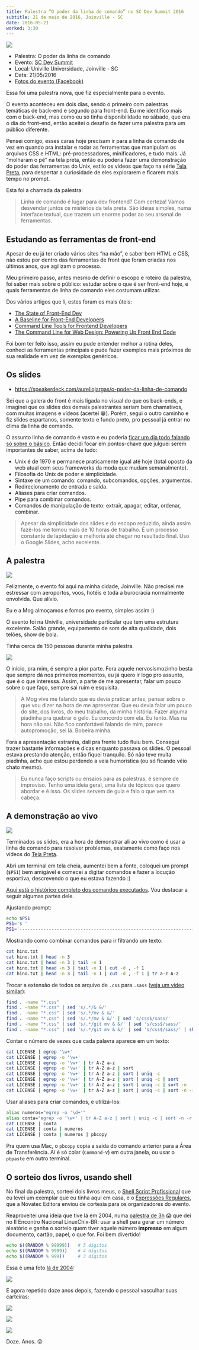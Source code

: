 ```yaml
---
title: Palestra “O poder da linha de comando” no SC Dev Summit 2016
subtitle: 21 de maio de 2016, Joinville - SC
date: 2016-05-21
worked: 3:30
---
```


![](/curso/sc-dev-summit/cartaz.jpg)

* Palestra: O poder da linha de comando
* Evento: [SC Dev Summit](http://scdevsummit.com.br/)
* Local: Univille Universidade, Joinville - SC
* Data: 21/05/2016
* [Fotos do evento (Facebook)](https://www.facebook.com/media/set/?set=a.234931120219968.1073741832.155677364812011&type=3)

Essa foi uma palestra nova, que fiz especialmente para o evento.

O evento aconteceu em dois dias, sendo o primeiro com palestras temáticas de back-end e segundo para front-end. Eu me identifico mais com o back-end, mas como eu só tinha disponibilidade no sábado, que era o dia do front-end, então aceitei o desafio de fazer uma palestra para um público diferente.

Pensei comigo, esses caras hoje precisam ir para a linha de comando de vez em quando pra instalar e rodar as ferramentas que manipulam os arquivos CSS e HTML: pré-processadores, minificadores, e tudo mais. Já “molharam o pé” na tela preta, então eu poderia fazer uma demonstração do poder das ferramentas do Unix, estilo os vídeos que faço na série [Tela Preta](http://aurelio.net/tela-preta/), para despertar a curiosidade de eles explorarem e ficarem mais tempo no prompt.

Esta foi a chamada da palestra:

> Linha de comando é lugar para dev frontend? Com certeza! Vamos desvendar juntos os mistérios da tela preta. São ideias simples, numa interface textual, que trazem um enorme poder ao seu arsenal de ferramentas.


## Estudando as ferramentas de front-end

Apesar de eu já ter criado vários sites “na mão”, e saber bem HTML e CSS, não estou por dentro das ferramentas de front que foram criadas nos últimos anos, que agilizam o processo.

Meu primeiro passo, antes mesmo de definir o escopo e roteiro da palestra, foi saber mais sobre o público: estudar sobre o que é ser front-end hoje, e quais ferramentas de linha de comando eles costumam utilizar.

Dos vários artigos que li, estes foram os mais úteis:

* [The State of Front-End Dev](http://alistapart.com/event/front-end-dev)
* [A Baseline for Front-End Developers](http://rmurphey.com/blog/2012/04/12/a-baseline-for-front-end-developers)
* [Command Line Tools for Frontend Developers](https://seesparkbox.com/foundry/command_line_tools_for_frontend_developers)
* [The Command Line for Web Design: Powering Up Front End Code](http://webdesign.tutsplus.com/tutorials/the-command-line-for-web-design-powering-up-front-end-code--cms-23453)

Foi bom ter feito isso, assim eu pude entender melhor a rotina deles, conheci as ferramentas principais e pude fazer exemplos mais próximos de sua realidade em vez de exemplos genéricos.


## Os slides

<script async class="speakerdeck-embed" data-id="68bcded4481a4da9bbcf2749b70410e0" data-ratio="1.33333333333333" src="//speakerdeck.com/assets/embed.js"></script>

* https://speakerdeck.com/aureliojargas/o-poder-da-linha-de-comando

Sei que a galera do front é mais ligada no visual do que os back-ends, e imaginei que os slides dos demais palestrantes seriam bem chamativos, com muitas imagens e vídeos (acertei 😁). Porém, segui o outro caminho e fiz slides espartanos, somente texto e fundo preto, pro pessoal já entrar no clima da linha de comando.

O assunto linha de comando é vasto e eu poderia [ficar um dia todo falando só sobre o básico](http://ctnovatec.com.br/cursos/trilha-aurelio/shell-script-fundamental/). Então decidi focar em pontos-chave que julguei serem importantes de saber, acima de tudo:

* Unix é de 1970 e permanece praticamente igual até hoje (total oposto da web atual com seus frameworks da moda que mudam semanalmente).
* Filosofia do Unix de poder e simplicidade.
* Sintaxe de um comando: comando, subcomandos, opções, argumentos.
* Redirecionamento de entrada e saída.
* Aliases para criar comandos.
* Pipe para combinar comandos.
* Comandos de manipulação de texto: extrair, apagar, editar, ordenar, combinar.

> Apesar da simplicidade dos slides e do escopo reduzido, ainda assim fazê-los me tomou mais de 10 horas de trabalho. É um processo constante de lapidação e melhoria até chegar no resultado final. Uso o Google Slides, acho excelente.


## A palestra

![](/curso/sc-dev-summit/aurelio.jpg)

Felizmente, o evento foi aqui na minha cidade, Joinville. Não precisei me estressar com aeroportos, voos, hotéis e toda a burocracia normalmente envolvida. Que alívio.

Eu e a Mog almoçamos e fomos pro evento, simples assim :)

O evento foi na Univille, universidade particular que tem uma estrutura excelente. Salão grande, equipamento de som de alta qualidade, dois telões, show de bola.

Tinha cerca de 150 pessoas durante minha palestra.

![](/curso/sc-dev-summit/publico.jpg)

O início, pra mim, é sempre a pior parte. Fora aquele nervosismozinho besta que sempre dá nos primeiros momentos, eu já quero ir logo pro assunto, que é o que interessa. Assim, a parte de me apresentar, falar um pouco sobre o que faço, sempre sai ruim e esquisita.

> A Mog vive me falando que eu devia praticar antes, pensar sobre o que vou dizer na hora de me apresentar. Que eu devia falar um pouco do site, dos livros, do meu trabalho, da minha história. Fazer alguma piadinha pra quebrar o gelo. Eu concordo com ela. Eu tento. Mas na hora não sai. Não fico confortável falando de mim, parece autopromoção, sei lá. Bobeira minha.

Fora a apresentação estranha, dali pra frente tudo fluiu bem. Consegui trazer bastante informações e dicas enquanto passava os slides. O pessoal estava prestando atenção, então fiquei tranquilo. Só não teve muita piadinha, acho que estou perdendo a veia humorística (ou só ficando véio chato mesmo).

> Eu nunca faço scripts ou ensaios para as palestras, é sempre de improviso. Tenho uma ideia geral, uma lista de tópicos que quero abordar e é isso. Os slides servem de guia e falo o que vem na cabeça.


## A demonstração ao vivo

![](/curso/sc-dev-summit/demo.jpg)

Terminados os slides, era a hora de demonstrar ali ao vivo como é usar a linha de comando para resolver problemas, exatamente como faço nos vídeos do [Tela Preta](http://aurelio.net/tela-preta/).

Abri um terminal em tela cheia, aumentei bem a fonte, coloquei um prompt (`$PS1`) bem amigável e comecei a digitar comandos e fazer a locução esportiva, descrevendo o que eu estava fazendo :)

[Aqui está o histórico completo dos comandos executados](http://aurelio.net/curso/sc-dev-summit/historico.txt). Vou destacar a seguir algumas partes dele.

Ajustando prompt:

```bash
echo $PS1
PS1='$ '
PS1='--------------------------------------------------------------------------\n$ '
```

Mostrando como combinar comandos para ir filtrando um texto:

```bash
cat hino.txt
cat hino.txt | head -n 3
cat hino.txt | head -n 3 | tail -n 1
cat hino.txt | head -n 3 | tail -n 1 | cut -d , -f 1
cat hino.txt | head -n 3 | tail -n 1 | cut -d , -f 1 | tr a-z A-z
```

Trocar a extensão de todos os arquivo de `.css` para `.sass` ([veja um vídeo similar](http://aurelio.net/blog/2015/06/06/tela-preta-8/)):

```bash
find . -name "*.css"
find . -name "*.css" | sed 's/.*/& &/'
find . -name "*.css" | sed 's/.*/mv & &/'
find . -name "*.css" | sed 's/.*/mv & &/' | sed 's/css$/sass/'
find . -name "*.css" | sed 's/.*/git mv & &/' | sed 's/css$/sass/'
find . -name "*.css" | sed 's/.*/git mv & &/' | sed 's/css$/sass/' | sh
```

Contar o número de vezes que cada palavra aparece em um texto:

```bash
cat LICENSE | egrep '\w+'
cat LICENSE | egrep -o '\w+'
cat LICENSE | egrep -o '\w+' | tr A-Z a-z
cat LICENSE | egrep -o '\w+' | tr A-Z a-z | sort
cat LICENSE | egrep -o '\w+' | tr A-Z a-z | sort | uniq -c
cat LICENSE | egrep -o '\w+' | tr A-Z a-z | sort | uniq -c | sort
cat LICENSE | egrep -o '\w+' | tr A-Z a-z | sort | uniq -c | sort -n
cat LICENSE | egrep -o '\w+' | tr A-Z a-z | sort | uniq -c | sort -n -r
```

Usar aliases para criar comandos, e utilizá-los:

```bash
alias numeros="egrep -o '\d+'"
alias conta="egrep -o '\w+' | tr A-Z a-z | sort | uniq -c | sort -n -r | head -n 5"
cat LICENSE | conta
cat LICENSE | conta | numeros
cat LICENSE | conta | numeros | pbcopy
```

Pra quem usa Mac, o `pbcopy` copia a saída do comando anterior para a Área de Transferência. Aí é só colar (`Command-V`) em outra janela, ou usar o `pbpaste` em outro terminal.


## O sorteio dos livros, usando shell

No final da palestra, sorteei dois livros meus, o [Shell Script Profissional](http://www.shellscript.com.br) que eu levei um exemplar que eu tinha aqui em casa, e o [Expressões Regulares](http://www.piazinho.com.br), que a Novatec Editora enviou de cortesia para os organizadores do evento.

Reaproveitei uma ideia que tive lá em 2004, numa [palestra de 3h](http://aurelio.net/curso/linuxchix/) 😱 que dei no II Encontro Nacional LinuxChix-BR: usar a shell para gerar um número aleatório e ganha o sorteio quem tiver aquele número **impresso** em algum documento, cartão, papel, o que for. Foi bem divertido!

```bash
echo $((RANDOM % 99999))   # 5 dígitos
echo $((RANDOM % 9999))    # 4 dígitos
echo $((RANDOM % 999))     # 3 dígitos
```

Essa é uma foto [lá de 2004](http://aurelio.net/curso/linuxchix/):

![](/curso/linuxchix/papeis.jpg)

E agora repetido doze anos depois, fazendo o pessoal vasculhar suas carteiras:

![](/curso/sc-dev-summit/sorteio-1.jpg)

![](/curso/sc-dev-summit/sorteio-2.jpg)

![](/curso/sc-dev-summit/sorteio-3.jpg)

Doze. Anos. 😮
